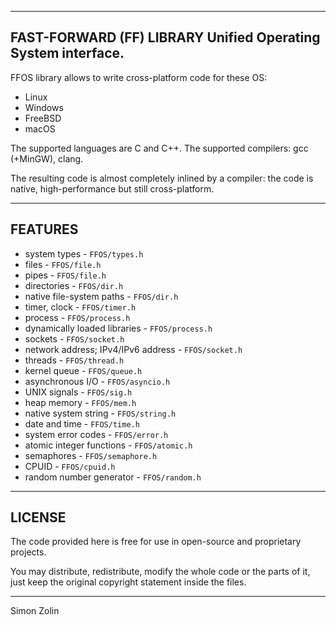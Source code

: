 ---------------
FAST-FORWARD (FF) LIBRARY
Unified Operating System interface.
---------------

FFOS library allows to write cross-platform code for these OS:
* Linux
* Windows
* FreeBSD
* macOS

The supported languages are C and C++.
The supported compilers: gcc (+MinGW), clang.

The resulting code is almost completely inlined by a compiler: the code is native, high-performance but still cross-platform.


--------
FEATURES
--------

* system types - `FFOS/types.h`
* files - `FFOS/file.h`
* pipes - `FFOS/file.h`
* directories - `FFOS/dir.h`
* native file-system paths - `FFOS/dir.h`
* timer, clock - `FFOS/timer.h`
* process - `FFOS/process.h`
* dynamically loaded libraries - `FFOS/process.h`
* sockets - `FFOS/socket.h`
* network address; IPv4/IPv6 address - `FFOS/socket.h`
* threads - `FFOS/thread.h`
* kernel queue - `FFOS/queue.h`
* asynchronous I/O - `FFOS/asyncio.h`
* UNIX signals - `FFOS/sig.h`
* heap memory - `FFOS/mem.h`
* native system string - `FFOS/string.h`
* date and time - `FFOS/time.h`
* system error codes - `FFOS/error.h`
* atomic integer functions - `FFOS/atomic.h`
* semaphores - `FFOS/semaphore.h`
* CPUID - `FFOS/cpuid.h`
* random number generator - `FFOS/random.h`


--------
LICENSE
--------

The code provided here is free for use in open-source and proprietary projects.

You may distribute, redistribute, modify the whole code or the parts of it, just keep the original copyright statement inside the files.

--------

Simon Zolin
